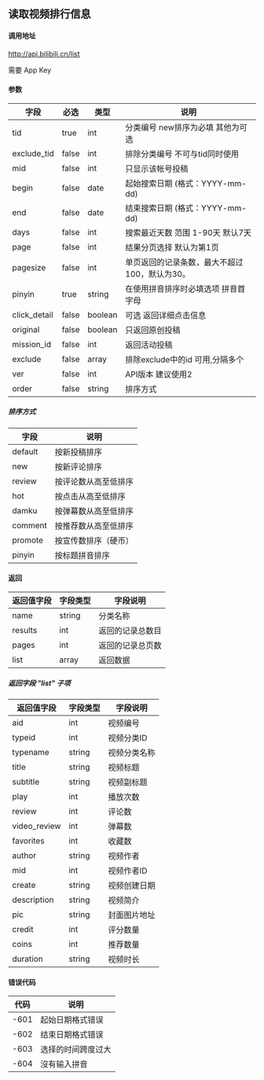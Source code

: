 ## 读取视频排行信息

#### 调用地址

http://api.bilibili.cn/list

需要 App Key

#### 参数

|字段|必选|类型|说明|
|----|----|----|----|
|tid|true|int|分类编号 new排序为必填 其他为可选|
|exclude_tid|false|int|排除分类编号 不可与tid同时使用|
|mid|false|int|只显示该帐号投稿|
|begin|false|date|起始搜索日期 (格式：YYYY-mm-dd)|
|end|false|date|结束搜索日期 (格式：YYYY-mm-dd)|
|days|false|int|搜索最近天数 范围 1-90天 默认7天|
|page|false|int|结果分页选择 默认为第1页|
|pagesize|false|int|单页返回的记录条数，最大不超过100，默认为30。|
|pinyin|true|string|在使用拼音排序时必填选项 拼音首字母|
|click_detail|false|boolean|可选 返回详细点击信息|
|original|false|boolean|只返回原创投稿|
|mission_id|false|int|返回活动投稿|
|exclude|false|array|排除exclude中的id 可用,分隔多个|
|ver|false|int|API版本 建议使用2|
|order|false|string|排序方式|

##### 排序方式

|字段|说明|
|----|----|
|default|按新投稿排序|
|new|按新评论排序|
|review|按评论数从高至低排序|
|hot|按点击从高至低排序|
|damku|按弹幕数从高至低排序|
|comment|按推荐数从高至低排序|
|promote|按宣传数排序（硬币）|
|pinyin|按标题拼音排序|

#### 返回

|返回值字段|字段类型|字段说明|
|----------|--------|--------|
|name|string|分类名称|
|results|int|返回的记录总数目|
|pages|int|返回的记录总页数|
|list|array|返回数据|

##### 返回字段 "list" 子项

|返回值字段|字段类型|字段说明|
|----------|--------|--------|
|aid|int|视频编号|
|typeid|int|视频分类ID|
|typename|string|视频分类名称|
|title|string|视频标题|
|subtitle|string|视频副标题|
|play|int|播放次数|
|review|int|评论数|
|video_review|int|弹幕数|
|favorites|int|收藏数|
|author|string|视频作者|
|mid|int|视频作者ID|
|create|string|视频创建日期|
|description|string|视频简介|
|pic|string|封面图片地址|
|credit|int|评分数量|
|coins|int|推荐数量|
|duration|string|视频时长|

#### 错误代码

|代码|说明|
|----|----|
|-601|起始日期格式错误|
|-602|结束日期格式错误|
|-603|选择的时间跨度过大|
|-604|沒有输入拼音|
